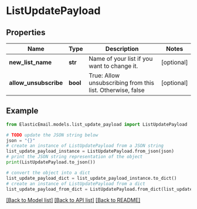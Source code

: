 # ListUpdatePayload


## Properties

Name | Type | Description | Notes
------------ | ------------- | ------------- | -------------
**new_list_name** | **str** | Name of your list if you want to change it. | [optional] 
**allow_unsubscribe** | **bool** | True: Allow unsubscribing from this list. Otherwise, false | [optional] 

## Example

```python
from ElasticEmail.models.list_update_payload import ListUpdatePayload

# TODO update the JSON string below
json = "{}"
# create an instance of ListUpdatePayload from a JSON string
list_update_payload_instance = ListUpdatePayload.from_json(json)
# print the JSON string representation of the object
print(ListUpdatePayload.to_json())

# convert the object into a dict
list_update_payload_dict = list_update_payload_instance.to_dict()
# create an instance of ListUpdatePayload from a dict
list_update_payload_from_dict = ListUpdatePayload.from_dict(list_update_payload_dict)
```
[[Back to Model list]](../README.md#documentation-for-models) [[Back to API list]](../README.md#documentation-for-api-endpoints) [[Back to README]](../README.md)


